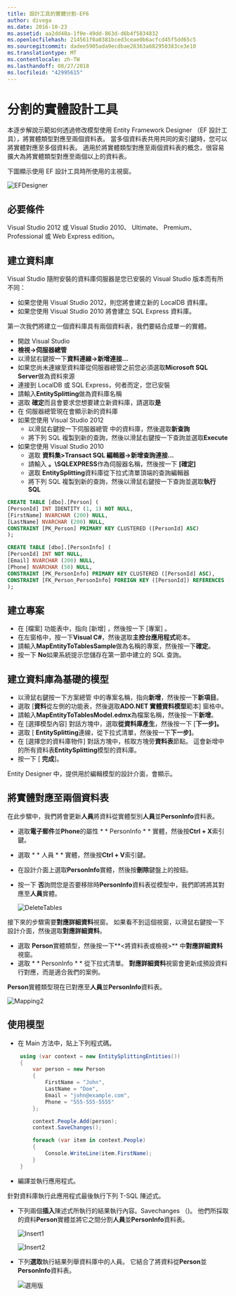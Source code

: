```yaml
---
title: 設計工具的實體分割-EF6
author: divega
ms.date: 2016-10-23
ms.assetid: aa2dd48a-1f0e-49dd-863d-d6b4f5834832
ms.openlocfilehash: 214561f0a0381bced3ceae0b6acfcd45f5dd65c5
ms.sourcegitcommit: dadee5905ada9ecdbae28363a682950383ce3e10
ms.translationtype: MT
ms.contentlocale: zh-TW
ms.lasthandoff: 08/27/2018
ms.locfileid: "42995615"
---
```

# <a name="designer-entity-splitting"></a>分割的實體設計工具
本逐步解說示範如何透過修改模型使用 Entity Framework Designer （EF 設計工具），將實體類型對應至兩個資料表。 當多個資料表共用共同的索引鍵時，您可以將實體對應至多個資料表。 適用於將實體類型對應至兩個資料表的概念，很容易擴大為將實體類型對應至兩個以上的資料表。

下圖顯示使用 EF 設計工具時所使用的主視窗。

![EFDesigner](~/ef6/media/efdesigner.png)

## <a name="prerequisites"></a>必要條件

Visual Studio 2012 或 Visual Studio 2010、 Ultimate、 Premium、 Professional 或 Web Express edition。

## <a name="create-the-database"></a>建立資料庫

Visual Studio 隨附安裝的資料庫伺服器是您已安裝的 Visual Studio 版本而有所不同：

-   如果您使用 Visual Studio 2012，則您將會建立新的 LocalDB 資料庫。
-   如果您使用 Visual Studio 2010 將會建立 SQL Express 資料庫。

第一次我們將建立一個資料庫具有兩個資料表，我們要結合成單一的實體。

-   開啟 Visual Studio
-   **檢視-&gt;伺服器總管**
-   以滑鼠右鍵按一下**資料連線-&gt;新增連接...**
-   如果您尚未連線至資料庫從伺服器總管之前您必須選取**Microsoft SQL Server**做為資料來源
-   連接到 LocalDB 或 SQL Express，何者而定，您已安裝
-   請輸入**EntitySplitting**做為資料庫名稱
-   選取  **確定**而且會要求您想要建立新資料庫，請選取**是**
-   在 伺服器總管現在會顯示新的資料庫
-   如果您使用 Visual Studio 2012
    -   以滑鼠右鍵按一下伺服器總管 中的資料庫，然後選取**新查詢**
    -   將下列 SQL 複製到新的查詢，然後以滑鼠右鍵按一下查詢並選取**Execute**
-   如果您使用 Visual Studio 2010
    -   選取 **資料集&gt;Transact SQL 編輯器-&gt;新增查詢連接...**
    -   請輸入 **。\\SQLEXPRESS**作為伺服器名稱，然後按一下 **[確定]**
    -   選取  **EntitySplitting**資料庫從下拉式清單頂端的查詢編輯器
    -   將下列 SQL 複製到新的查詢，然後以滑鼠右鍵按一下查詢並選取**執行 SQL**

``` SQL
CREATE TABLE [dbo].[Person] (
[PersonId] INT IDENTITY (1, 1) NOT NULL,
[FirstName] NVARCHAR (200) NULL,
[LastName] NVARCHAR (200) NULL,
CONSTRAINT [PK_Person] PRIMARY KEY CLUSTERED ([PersonId] ASC)
);

CREATE TABLE [dbo].[PersonInfo] (
[PersonId] INT NOT NULL,
[Email] NVARCHAR (200) NULL,
[Phone] NVARCHAR (50) NULL,
CONSTRAINT [PK_PersonInfo] PRIMARY KEY CLUSTERED ([PersonId] ASC),
CONSTRAINT [FK_Person_PersonInfo] FOREIGN KEY ([PersonId]) REFERENCES [dbo].[Person] ([PersonId]) ON DELETE CASCADE
);
```

## <a name="create-the-project"></a>建立專案

-   在 [檔案]  功能表中，指向 [新增] ，然後按一下 [專案] 。
-   在左窗格中，按一下**Visual C\#**，然後選取**主控台應用程式**範本。
-   請輸入**MapEntityToTablesSample**做為名稱的專案，然後按一下**確定**。
-   按一下  **No**如果系統提示您儲存在第一節中建立的 SQL 查詢。

## <a name="create-a-model-based-on-the-database"></a>建立資料庫為基礎的模型

-   以滑鼠右鍵按一下方案總管 中的專案名稱，指向**新增**，然後按一下**新項目**。
-   選取 [**資料**從左側的功能表，然後選取**ADO.NET 實體資料模型**範本] 窗格中。
-   請輸入**MapEntityToTablesModel.edmx**為檔案名稱，然後按一下**新增**。
-   在 [選擇模型內容] 對話方塊中，選取**從資料庫產生**，然後按一下 [**下一步]。**
-   選取 [ **EntitySplitting**連線，從下拉式清單，然後按一下**下一步]**。
-   在 [選擇您的資料庫物件] 對話方塊中，核取方塊旁**資料表**節點。
    這會新增中的所有資料表**EntitySplitting**模型的資料庫。
-   按一下 [ **完成**]。

Entity Designer 中，提供用於編輯模型的設計介面，會顯示。

## <a name="map-an-entity-to-two-tables"></a>將實體對應至兩個資料表

在此步驟中，我們將會更新**人員**將資料從實體型別**人員**並**PersonInfo**資料表。

-   選取**電子郵件**並**Phone**的屬性 * * PersonInfo * * 實體，然後按**Ctrl + X**索引鍵。
-   選取 * * 人員 * * 實體，然後按**Ctrl + V**索引鍵。
-   在設計介面上選取**PersonInfo**實體，然後按**刪除**鍵盤上的按鈕。
-   按一下 **否**詢問您是否要移除時**PersonInfo**資料表從模型中，我們即將將其對應至**人員**實體。

    ![DeleteTables](~/ef6/media/deletetables.png)

接下來的步驟需要**對應詳細資料**視窗。 如果看不到這個視窗，以滑鼠右鍵按一下設計介面，然後選取**對應詳細資料**。

-   選取  **Person**實體類型，然後按一下**&lt;將資料表或檢視&gt;** 中**對應詳細資料**視窗。
-   選取 * * PersonInfo * * 從下拉式清單。
    **對應詳細資料**視窗會更新成預設資料行對應，而是適合我們的案例。

**Person**實體類型現在已對應至**人員**並**PersonInfo**資料表。

![Mapping2](~/ef6/media/mapping2.png)

## <a name="use-the-model"></a>使用模型

-   在 Main 方法中，貼上下列程式碼。

``` csharp
    using (var context = new EntitySplittingEntities())
    {
        var person = new Person
        {
            FirstName = "John",
            LastName = "Doe",
            Email = "john@example.com",
            Phone = "555-555-5555"
        };

        context.People.Add(person);
        context.SaveChanges();

        foreach (var item in context.People)
        {
            Console.WriteLine(item.FirstName);
        }
    }
```

-   編譯並執行應用程式。

針對資料庫執行此應用程式最後執行下列 T-SQL 陳述式。 

-   下列兩個**插入**陳述式所執行的結果執行內容。Savechanges （)。 他們所採取的資料**Person**實體並將它之間分割**人員**並**PersonInfo**資料表。

    ![Insert1](~/ef6/media/insert1.png)

    ![Insert2](~/ef6/media/insert2.png)
-   下列**選取**執行結果列舉資料庫中的人員。 它結合了將資料從**Person**並**PersonInfo**資料表。

    ![選用版](~/ef6/media/select.png)
